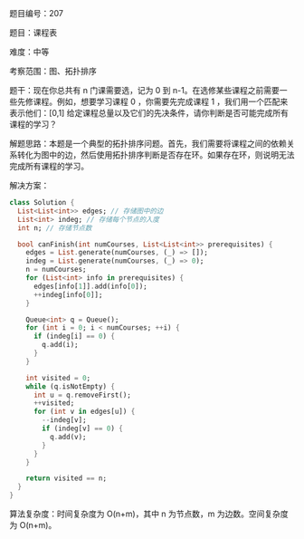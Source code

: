 题目编号：207

题目：课程表

难度：中等

考察范围：图、拓扑排序

题干：现在你总共有 n 门课需要选，记为 0 到 n-1。在选修某些课程之前需要一些先修课程。例如，想要学习课程 0 ，你需要先完成课程 1 ，我们用一个匹配来表示他们：[0,1] 给定课程总量以及它们的先决条件，请你判断是否可能完成所有课程的学习？

解题思路：本题是一个典型的拓扑排序问题。首先，我们需要将课程之间的依赖关系转化为图中的边，然后使用拓扑排序判断是否存在环。如果存在环，则说明无法完成所有课程的学习。

解决方案：

```dart
class Solution {
  List<List<int>> edges; // 存储图中的边
  List<int> indeg; // 存储每个节点的入度
  int n; // 存储节点数

  bool canFinish(int numCourses, List<List<int>> prerequisites) {
    edges = List.generate(numCourses, (_) => []);
    indeg = List.generate(numCourses, (_) => 0);
    n = numCourses;
    for (List<int> info in prerequisites) {
      edges[info[1]].add(info[0]);
      ++indeg[info[0]];
    }

    Queue<int> q = Queue();
    for (int i = 0; i < numCourses; ++i) {
      if (indeg[i] == 0) {
        q.add(i);
      }
    }

    int visited = 0;
    while (q.isNotEmpty) {
      int u = q.removeFirst();
      ++visited;
      for (int v in edges[u]) {
        --indeg[v];
        if (indeg[v] == 0) {
          q.add(v);
        }
      }
    }

    return visited == n;
  }
}
```

算法复杂度：时间复杂度为 O(n+m)，其中 n 为节点数，m 为边数。空间复杂度为 O(n+m)。